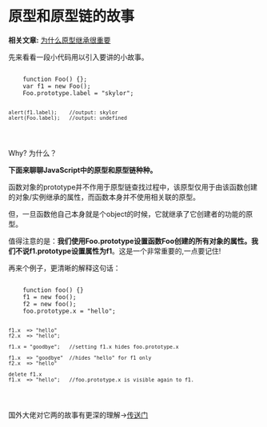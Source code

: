 <h1>原型和原型链的故事</h1>

<strong>相关文章:</strong>
<a href="http://top.css88.com/archives/717">为什么原型继承很重要</a>

<p>先来看看一段小代码用以引入要讲的小故事。</p>
<pre><code>
    function Foo() {};
    var f1 = new Foo();
    Foo.prototype.label = "skylor";

    alert(f1.label);    //output: skylor
    alert(Foo.label);   //output: undefined
</code></pre>
<p>Why? 为什么？</p>
<strong>下面来聊聊JavaScript中的原型和原型链种种。</strong>
<p>函数对象的prototype并不作用于原型链查找过程中，该原型仅用于由该函数创建的对象/实例继承的属性，而函数本身并不使用相关联的原型。</p>
<p>但，一旦函数他自己本身就是个object的时候，它就继承了它创建者的功能的原型。</p>
<p>值得注意的是：<strong>我们使用Foo.prototype设置函数Foo创建的所有对象的属性。我们不说f1.prototype设置属性为f1</strong>。这是一个非常重要的,一点要记住!</p>
<p>再来个例子，更清晰的解释这句话：</p>
<pre><code>
    function foo() {}
    f1 = new foo();
    f2 = new foo();
    foo.prototype.x = "hello";

    f1.x  => "hello"
    f2.x  => "hello";

    f1.x = "goodbye";   //setting f1.x hides foo.prototype.x

    f1.x  => "goodbye"  //hides "hello" for f1 only
    f2.x  => "hello"

    delete f1.x
    f1.x  => "hello";   //foo.prototype.x is visible again to f1.
</code></pre>
<p>国外大佬对它两的故事有更深的理解-><a href="http://www.mollypages.org/misc/js.mp" target="_blank">传送门</a></p>